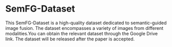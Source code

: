 # SemFG-Dataset
This SemFG-Dataset is a high-quality dataset dedicated to semantic-guided image fusion. The dataset encompasses a variety of images from different modalities.You can obtain the relevant dataset through the Google Drive link.
The dataset will be released after the paper is accepted.
